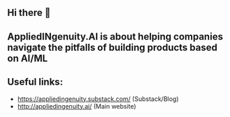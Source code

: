 ## Hi there 👋

## AppliedINgenuity.AI is about helping companies navigate the pitfalls of building products based on AI/ML

## Useful links:
- https://appliedingenuity.substack.com/ (Substack/Blog)
- http://appliedingenuity.ai/ (Main website)



<!--

**Here are some ideas to get you started:**

🙋‍♀️ A short introduction - what is your organization all about?
🌈 Contribution guidelines - how can the community get involved?
👩‍💻 Useful resources - where can the community find your docs? Is there anything else the community should know?
🍿 Fun facts - what does your team eat for breakfast?
🧙 Remember, you can do mighty things with the power of [Markdown](https://docs.github.com/github/writing-on-github/getting-started-with-writing-and-formatting-on-github/basic-writing-and-formatting-syntax)
-->
